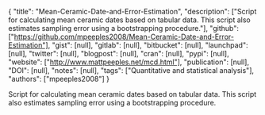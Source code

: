 {
  "title": "Mean-Ceramic-Date-and-Error-Estimation",
  "description": ["Script for calculating mean ceramic dates based on tabular data. This script also estimates sampling error using a bootstrapping procedure."],
  "github": ["https://github.com/mpeeples2008/Mean-Ceramic-Date-and-Error-Estimation"],
  "gist": [null],
  "gitlab": [null],
  "bitbucket": [null],
  "launchpad": [null],
  "twitter": [null],
  "blogpost": [null],
  "cran": [null],
  "pypi": [null],
  "website": ["http://www.mattpeeples.net/mcd.html"],
  "publication": [null],
  "DOI": [null],
  "notes": [null],
  "tags": ["Quantitative and statistical analysis"],
  "authors": ["mpeeples2008"]
}

<!-- Generated by csv2md.R – do not edit by hand -->

Script for calculating mean ceramic dates based on tabular data. This script also estimates sampling error using a bootstrapping procedure.